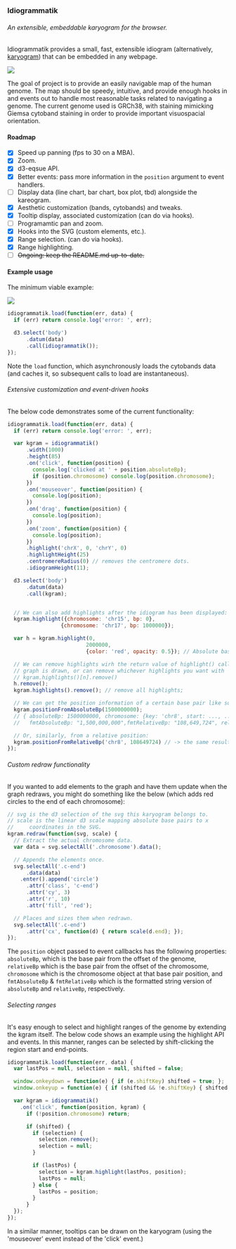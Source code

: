 ### Idiogrammatik
###### An extensible, embeddable karyogram for the browser.

Idiogrammatik provides a small, fast, extensible idiogram (alternatively,
[karyogram](http://en.wikipedia.org/wiki/Karyogram)) that can be embedded in any
webpage.

![](http://cl.ly/image/3c2p3p3S0942/Screen%20Recording%202014-08-30%20at%2005.22%20PM.gif)

The goal of project is to provide an easily navigable map of the human
genome. The map should be speedy, intuitive, and provide enough hooks in and
events out to handle most reasonable tasks related to navigating a genome. The
current genome used is GRCh38, with staining mimicking Giemsa cytoband staining
in order to provide important visuospacial orientation.

#### Roadmap

- [X] Speed up panning (fps to 30 on a MBA).
- [X] Zoom.
- [X] d3-eqsue API.
- [X] Better events: pass more information in the `position` argument to event handlers.
- [ ] Display data (line chart, bar chart, box plot, tbd) alongside the kareogram.
- [X] Aesthetic customization (bands, cytobands) and tweaks.
- [X] Tooltip display, associated customization (can do via hooks).
- [ ] Programamtic pan and zoom.
- [X] Hooks into the SVG (custom elements, etc.).
- [X] Range selection. (can do via hooks).
- [X] Range highlighting.
- [ ] ~~Ongoing: keep the README.md up-to-date.~~

#### Example usage
The minimum viable example:

![](http://cl.ly/image/0M371r0O3R1k/Screen%20Shot%202014-08-29%20at%205.19.56%20PM.png)

```javascript
idiogrammatik.load(function(err, data) {
  if (err) return console.log('error: ', err);

  d3.select('body')
      .datum(data)
      .call(idiogrammatik());
});
```

Note the `load` function, which asynchronously loads the cytobands data (and
caches it, so subsequent calls to load are instantaneous).

###### Extensive customization and event-driven hooks

The below code demonstrates some of the current functionality:

```javascript
idiogrammatik.load(function(err, data) {
  if (err) return console.log('error: ', err);

  var kgram = idiogrammatik()
      .width(1000)
      .height(85)
      .on('click', function(position) {
        console.log('clicked at ' + position.absoluteBp);
        if (position.chromosome) console.log(position.chromosome);
      })
      .on('mouseover', function(position) {
        console.log(position);
      })
      .on('drag', function(position) {
        console.log(position);
      })
      .on('zoom', function(position) {
        console.log(position);
      })
      .highlight('chrX', 0, 'chrY', 0)
      .highlightHeight(25)
      .centromereRadius(0) // removes the centromere dots.
      .idiogramHeight(11);

  d3.select('body')
      .datum(data)
      .call(kgram);


  // We can also add highlights after the idiogram has been displayed:
  kgram.highlight({chromosome: 'chr15', bp: 0},
                 {chromosome: 'chr17', bp: 1000000});

  var h = kgram.highlight(0,
                         2000000,
                         {color: 'red', opacity: 0.5}); // Absolute basepairs.

  // We can remove highlights wirh the return value of highlight() calls after the
  // graph is drawn, or can remove whichever highlights you want with
  // kgram.highlights()[n].remove()
  h.remove();
  kgram.highlights().remove(); // remove all highlights;

  // We can get the position information of a certain base pair like so:
  kgram.positionFromAbsoluteBp(1500000000);
  // { absoluteBp: 1500000000, chromosome: {key: 'chr8', start: ..., ...},
  //   fmtAbsoluteBp: "1,500,000,000",fmtRelativeBp: "108,649,724", relativeBp: 108649724 }

  // Or, similarly, from a relative position:
  kgram.positionFromRelativeBp('chr8', 108649724) // -> the same result as above
});
```

###### Custom redraw functionality

If you wanted to add elements to the graph and have them update when the graph
redraws, you might do something like the below (which adds red circles to the
end of each chromosome):

```javascript
// svg is the d3 selection of the svg this karyogram belongs to.
// scale is the linear d3 scale mapping absolute base pairs to x
//     coordinates in the SVG.
kgram.redraw(function(svg, scale) {
  // Extract the actual chromosome data.
  var data = svg.selectAll('.chromosome').data();

  // Appends the elements once.
  svg.selectAll('.c-end')
      .data(data)
    .enter().append('circle')
      .attr('class', 'c-end')
      .attr('cy', 3)
      .attr('r', 10)
      .attr('fill', 'red');

  // Places and sizes them when redrawn.
  svg.selectAll('.c-end')
      .attr('cx', function(d) { return scale(d.end); });
});
```

The `position` object passed to event callbacks has the following properties:
`absoluteBp`, which is the base pair from the offset of the genome, `relativeBp`
which is the base pair from the offset of the chromosome, `chromosome` which is
the chromosome object at that base pair position, and `fmtAbsoluteBp` &
`fmtRelativeBp` which is the formatted string version of `absoluteBp` and
`relativeBp`, respectively.

###### Selecting ranges

It's easy enough to select and highlight ranges of the genome by extending the
kgram itself. The below code shows an example using the highlight API and
events. In this manner, ranges can be selected by shift-clicking the region
start and end-points.

```javascript
idiogrammatik.load(function(err, data) {
  var lastPos = null, selection = null, shifted = false;

  window.onkeydown = function(e) { if (e.shiftKey) shifted = true; };
  window.onkeyup = function(e) { if (shifted && !e.shiftKey) { shifted = false; lastPos = null; } };

  var kgram = idiogrammatik()
    .on('click', function(position, kgram) {
      if (!position.chromosome) return;

      if (shifted) {
        if (selection) {
          selection.remove();
          selection = null;
        }

        if (lastPos) {
          selection = kgram.highlight(lastPos, position);
          lastPos = null;
        } else {
          lastPos = position;
        }
      }
  });
});
```

In a similar manner, tooltips can be drawn on the karyogram (using the
'mouseover' event instead of the 'click' event.)

